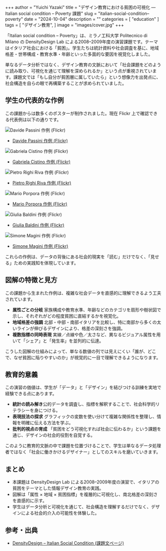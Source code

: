 +++
author = "Yuichi Yazaki"
title = "デザイン教育における貧困の可視化 ― Italian social condition – Poverty 課題"
slug = "italian-social-condition–poverty"
date = "2024-10-04"
description = ""
categories = [
    "education"
]
tags = [
    "デザイン教育",
]
image = "images/cover.jpg"
+++

「Italian social condition – Poverty」は、ミラノ工科大学 Politecnico di Milano の DensityDesign Lab による2008–2009年度の演習課題です。テーマはイタリア社会における「貧困」。学生たちは統計資料や社会調査を基に、地域格差・世帯構成・教育水準・年齢といった多面的な要因を視覚化しました。

単なるデータ分析ではなく、デザイン教育の文脈において「社会課題をどのように読み取り、可視化を通じて理解を深められるか」という点が重視されています。課題文では「もし自分が貧困層に属していたら」という想像力を出発点に、社会構造を自らの眼で再構築することが求められていました。

<!--more-->


## 学生の代表的な作例

この課題からは数多くのポスターが制作されました。現在 Flickr 上で確認できる代表例は以下の通りです。

![Davide Passini 作例 (Flickr)](images/3031632605_7b532fb7b2_b.jpg)
- [Davide Passini 作例 (Flickr)](https://www.flickr.com/photos/densitydesign/3031632605/)

![Gabriela Cistino 作例 (Flickr)](images/2988128330_80d3558871_b.jpg)
- [Gabriela Cistino 作例 (Flickr)](https://www.flickr.com/photos/densitydesign/2988128330/)

![Pietro Righi Riva 作例 (Flickr)](images/2987259431_0fbe8010b6_b.jpg)
- [Pietro Righi Riva 作例 (Flickr)](https://www.flickr.com/photos/densitydesign/2987259431/)

![Mario Porpora 作例 (Flickr)](images/2987255835_4302f7713f_b.jpg)
- [Mario Porpora 作例 (Flickr)](https://www.flickr.com/photos/densitydesign/2987255835/)

![Giulia Baldini 作例 (Flickr)](images/2987241555_36954d268e_b.jpg)
- [Giulia Baldini 作例 (Flickr)](https://www.flickr.com/photos/densitydesign/2987241555/)

![Simone Magini 作例 (Flickr)](images/2988106310_1cf0eb84b4_b.jpg)
- [Simone Magini 作例 (Flickr)](https://www.flickr.com/photos/densitydesign/2988106310/)


これらの作例は、データの背後にある社会的現実を「読む」だけでなく、「見せる」ための実践知を体現しています。


## 図解の特徴と見方

この課題から生まれた作例は、複雑な社会データを直感的に理解できるよう工夫されています。

- **属性ごとの分岐** 家族構成や教育水準、年齢などのカテゴリを扇形や樹状図で示し、それぞれがどの程度貧困に直結するかを視覚化。
- **地域格差の強調** 北部・中部・南部イタリアを比較し、特に南部から多くの太いラインが伸びるデザインにより、格差の深刻さを強調。
- **複数指標の同時表現** 実線／点線や色／太さなど、異なるビジュアル属性を用いて「シェア」と「発生率」を並列的に伝達。

こうした図解の仕組みによって、単なる数値の列では見えにくい「誰が、どこで、なぜ貧困に陥りやすいのか」が視覚的に一目で理解できるようになります。



## 教育的意義

この演習の価値は、学生が「データ」と「デザイン」を結びつける訓練を実地で経験できる点にあります。

- **統計の読み解き**公的データを調査し、指標を解釈することで、社会科学的リテラシーを身につける。
- **表現技法の探求** グラフィックの変数を使い分けて複雑な関係性を整理し、情報を明確に伝える方法を学ぶ。
- **批判的視点の育成** 「貧困をどう可視化すれば社会に伝わるか」という課題を通じ、デザインの社会的役割を自覚する。

このように教育的文脈の中で課題を位置づけることで、学生は単なるデータ処理者ではなく「社会に働きかけるデザイナー」としてのスキルを磨いていきます。






## まとめ

- 本課題は DensityDesign Lab による2008–2009年度の演習で、イタリアの貧困をテーマとした情報デザイン教育の実践。
- 図解は「属性 × 地域 × 貧困指標」を複層的に可視化し、南北格差の深刻さを直感的に示す。
- 学生はデータ分析と可視化を通じて、社会構造を理解するだけでなく、デザインによる社会的介入の可能性を体験した。



## 参考・出典

- [DensityDesign – Italian Social Condition (課題文ページ)](https://densitydesign.org/course_projects/first-exercise/)
